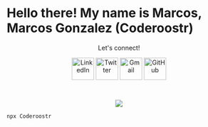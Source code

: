 # Hello there! My name is Marcos, Marcos Gonzalez (Coderoostr)

<p align="center">
  Let's connect!
</p>

<p align="center">
<a href="https://linkedin.com/in/Coderoostr" target="blank"><img align="center" src="https://upload.wikimedia.org/wikipedia/commons/thumb/8/81/LinkedIn_icon.svg/480px-LinkedIn_icon.svg.png" alt="LinkedIn" width="50" /></a>
<a href="https://twitter.com/Coderoostr" target="blank"><img align="center" src="https://upload.wikimedia.org/wikipedia/commons/9/95/Twitter_new_X_logo.png" alt="Twitter" width="50" /></a>
<a href="mailto:marcosgonzalez0503@gmail.com" target="blank"><img align="center" src="https://upload.wikimedia.org/wikipedia/commons/4/4e/Gmail_Icon.png" alt="Gmail" width="50" /></a>
<a href="https://github.com/Coderoostr" target="blank"><img align="center" src="https://upload.wikimedia.org/wikipedia/commons/9/91/Octicons-mark-github.svg" alt="GitHub" width="50" /></a>
</p>

<br>

<p align="center">
  <a href="https://skillicons.dev">
    <img src="https://skillicons.dev/icons?i=html,css,sass,tailwind,figma,ps,ai,git,github,python,linux" />
  </a>
</p>

```bash
npx Coderoostr
```
